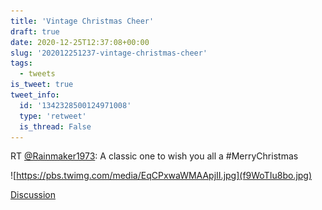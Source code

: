 ```yaml
---
title: 'Vintage Christmas Cheer'
draft: true
date: 2020-12-25T12:37:08+00:00
slug: '202012251237-vintage-christmas-cheer'
tags:
  - tweets
is_tweet: true
tweet_info:
  id: '1342328500124971008'
  type: 'retweet'
  is_thread: False
---
```




RT [@Rainmaker1973](https://x.com/Rainmaker1973): A classic one to wish you all a #MerryChristmas 

![https://pbs.twimg.com/media/EqCPxwaWMAApjII.jpg](f9WoTIu8bo.jpg)

[Discussion](https://x.com/sytelus/status/1342328500124971008)
